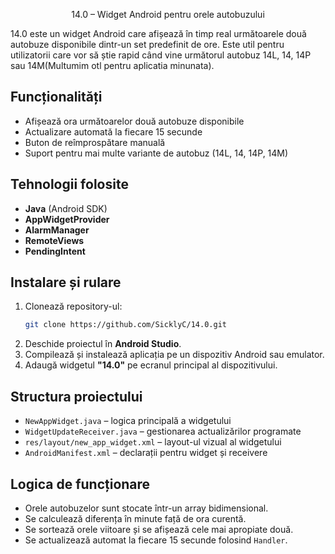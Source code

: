 <div align="center">

14.0 – Widget Android pentru orele autobuzului

</div>



  14.0 este un widget Android care afișează în timp real următoarele două autobuze disponibile dintr-un set predefinit de ore. Este util pentru utilizatorii care vor să știe rapid când vine următorul autobuz 14L, 14, 14P sau 14M(Multumim otl pentru aplicatia minunata).

##  Funcționalități

- Afișează ora următoarelor două autobuze disponibile
- Actualizare automată la fiecare 15 secunde
- Buton de reîmprospătare manuală
- Suport pentru mai multe variante de autobuz (14L, 14, 14P, 14M)

##  Tehnologii folosite

- **Java** (Android SDK)
- **AppWidgetProvider**
- **AlarmManager**
- **RemoteViews**
- **PendingIntent**

##  Instalare și rulare

1. Clonează repository-ul:
   ```bash
   git clone https://github.com/SicklyC/14.0.git
   ```
1. Deschide proiectul în **Android Studio**.
2. Compilează și instalează aplicația pe un dispozitiv Android sau emulator.
3. Adaugă widgetul **"14.0"** pe ecranul principal al dispozitivului.

##  Structura proiectului

- `NewAppWidget.java` – logica principală a widgetului
- `WidgetUpdateReceiver.java` – gestionarea actualizărilor programate
- `res/layout/new_app_widget.xml` – layout-ul vizual al widgetului
- `AndroidManifest.xml` – declarații pentru widget și receivere

## Logica de funcționare

- Orele autobuzelor sunt stocate într-un array bidimensional.
- Se calculează diferența în minute față de ora curentă.
- Se sortează orele viitoare și se afișează cele mai apropiate două.
- Se actualizează automat la fiecare 15 secunde folosind `Handler`.
